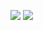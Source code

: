 ![](https://raw.githubusercontent.com/username/github-stats/master/generated/overview.svg)
![](https://raw.githubusercontent.com/username/github-stats/master/generated/languages.svg)
